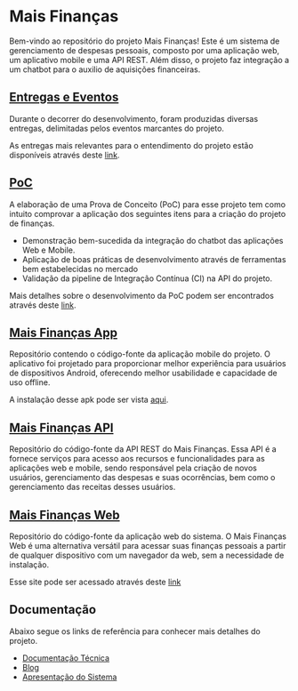 # Mais Finanças

Bem-vindo ao repositório do projeto Mais Finanças! Este é um sistema de gerenciamento de despesas pessoais, composto por uma aplicação web, um aplicativo mobile e uma API REST. Além disso, o projeto faz integração a um chatbot para o auxilio de aquisições financeiras.

## [Entregas e Eventos](https://github.com/mais-financas/mais-financas/tree/main/entregas#principais-entregas-e-eventos)

Durante o decorrer do desenvolvimento, foram produzidas diversas entregas, delimitadas pelos eventos marcantes do projeto.

As entregas mais relevantes para o entendimento do projeto estão disponíveis através deste [link](https://github.com/mais-financas/mais-financas/tree/main/entregas).

## [PoC](https://github.com/mais-financas/mais-financas/tree/main/entregas#apresenta%C3%A7%C3%A3o-da-poc-prova-de-conceito---1006)

A elaboração de uma Prova de Conceito (PoC) para esse projeto tem como intuito comprovar a aplicação dos seguintes itens para a criação do projeto de finanças.

- Demonstração bem-sucedida da integração do chatbot das aplicações Web e Mobile.
- Aplicação de boas práticas de desenvolvimento através de ferramentas bem estabelecidas no mercado
- Validação da pipeline de Integração Contínua (CI) na API do projeto.

Mais detalhes sobre o desenvolvimento da PoC podem ser encontrados através deste [link](https://github.com/mais-financas/mais-financas/tree/main/entregas).

## [Mais Finanças App](https://github.com/mais-financas/mais-financas-app#readme)

Repositório contendo o código-fonte da aplicação mobile do projeto. O aplicativo foi projetado para proporcionar melhor experiência para usuários de dispositivos Android, oferecendo melhor usabilidade e capacidade de uso offline.

A instalação desse apk pode ser vista [aqui](https://github.com/mais-financas/mais-financas-app#-instalação).

## [Mais Finanças API](https://github.com/mais-financas/mais-financas-api)

Repositório do código-fonte da API REST do Mais Finanças. Essa API é a fornece serviços para acesso aos recursos e funcionalidades para as aplicações web e mobile, sendo responsável pela criação de novos usuários, gerenciamento das despesas e suas ocorrências, bem como o gerenciamento das receitas desses usuários.

## [Mais Finanças Web](https://github.com/mais-financas/mais-financas-web)

Repositório do código-fonte da aplicação web do sistema. O Mais Finanças Web é uma alternativa versátil para acessar suas finanças pessoais a partir de qualquer dispositivo com um navegador da web, sem a necessidade de instalação.

Esse site pode ser acessado através deste [link](https://mais-financas-web.vercel.app/)

## Documentação

Abaixo segue os links de referência para conhecer mais detalhes do projeto.

- [Documentação Técnica](./docs/README.md)
- [Blog](https://nnmaisfinancas.blogspot.com)
- [Apresentação do Sistema](https://youtu.be/C-8CONMJar8)
